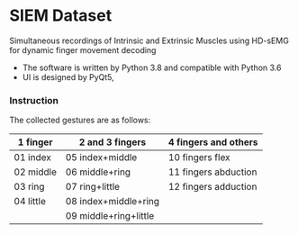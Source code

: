 # SIEM Dataset
 Simultaneous recordings of Intrinsic and Extrinsic Muscles using HD-sEMG  for dynamic finger movement decoding

 * The software is written by Python 3.8 and compatible with Python 3.6
 * UI is designed by PyQt5, 
### Instruction
The collected gestures are as follows:

| 1 finger | 2 and 3 fingers      | 4 fingers and others   |  
|  ----    | ----                 |       ----             |  
|01 index  |05 index+middle       |  10 fingers flex       |                    
|02 middle |06 middle+ring        |  11 fingers abduction  |               
|03 ring   |07 ring+little        |   12 fingers adduction |                            
|04 little |08 index+middle+ring  |                        |
|          |09 middle+ring+little |                        |

